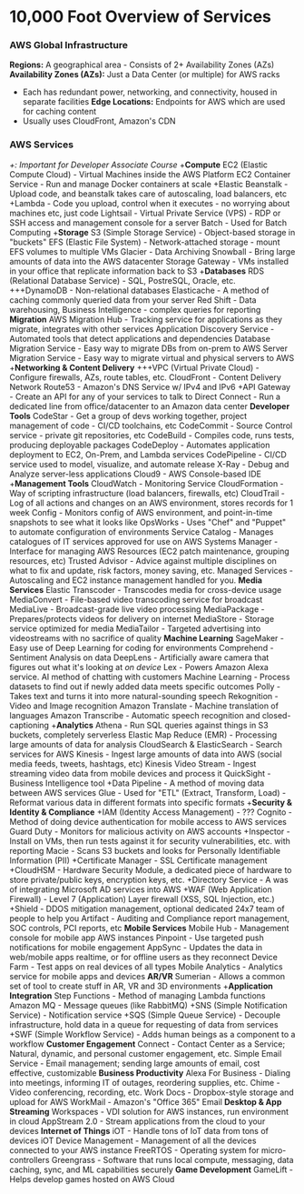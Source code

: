 # 10,000 Foot Overview of Services

### AWS Global Infrastructure
**Regions:**  A geographical area - Consists of 2+ Availability Zones (AZs)
**Availability Zones (AZs):**  Just a Data Center (or multiple) for AWS racks
* Each has redundant power, networking, and connectivity, housed in separate facilities
**Edge Locations:**  Endpoints for AWS which are used for caching content
* Usually uses CloudFront, Amazon's CDN

### AWS Services
_+: Important for Developer Associate Course_
+**Compute**
  EC2 (Elastic Compute Cloud) - Virtual Machines inside the AWS Platform
  EC2 Container Service - Run and manage Docker containers at scale
  +Elastic Beanstalk - Upload code, and beanstalk takes care of autoscaling, load balancers, etc
  +Lambda - Code you upload, control when it executes - no worrying about machines etc, just code
  Lightsail - Virtual Private Service (VPS) - RDP or SSH access and management console for a server
  Batch - Used for Batch Computing
+**Storage**
  S3 (Simple Storage Service) - Object-based storage in "buckets"
  EFS (Elastic File System) - Network-attached storage - mount EFS volumes to multiple VMs
  Glacier - Data Archiving
  Snowball - Bring large amounts of data into the AWS datacenter
  Storage Gateway - VMs installed in your office that replicate information back to S3
+**Databases**
  RDS (Relational Database Service) - SQL, PostreSQL, Oracle, etc.
  +++DynamoDB - Non-relational databases
  Elasticache - A method of caching commonly queried data from your server
  Red Shift - Data warehousing, Business Intelligence - complex queries for reporting
**Migration**
  AWS Migration Hub - Tracking service for applications as they migrate, integrates with other services
  Application Discovery Service - Automated tools that detect applications and dependencies
  Database Migration Service - Easy way to migrate DBs from on-prem to AWS
  Server Migration Service - Easy way to migrate virtual and physical servers to AWS
+**Networking & Content Delivery**
  +++VPC (Virtual Private Cloud) - Configure firewalls, AZs, route tables, etc.
  CloudFront - Content Delivery Network
  Route53 - Amazon's DNS Service w/ IPv4 and IPv6
  +API Gateway - Create an API for any of your services to talk to
  Direct Connect - Run a dedicated line from office/datacenter to an Amazon data center
**Developer Tools**
  CodeStar - Get a group of devs working together, project management of code - CI/CD toolchains, etc
  CodeCommit - Source Control service - private git repositories, etc
  CodeBuild - Compiles code, runs tests, producing deployable packages
  CodeDeploy - Automates application deployment to EC2, On-Prem, and Lambda services
  CodePipeline - CI/CD service used to model, visualize, and automate release
  X-Ray - Debug and Analyze server-less applications
  Cloud9 - AWS Console-based IDE
+**Management Tools**
  CloudWatch - Monitoring Service
  CloudFormation - Way of scripting infrastructure (load balancers, firewalls, etc)
  CloudTrail - Log of all actions and changes on an AWS environment, stores records for 1 week
  Config - Monitors config of AWS environment, and point-in-time snapshots to see what it looks like
  OpsWorks - Uses "Chef" and "Puppet" to automate configuration of environments
  Service Catalog - Manages catalogues of IT services approved for use on AWS
  Systems Manager - Interface for managing AWS Resources (EC2 patch maintenance, grouping resources, etc)
  Trusted Advisor - Advice against multiple disciplines on what to fix and update, risk factors, money saving, etc.
  Managed Services - Autoscaling and EC2 instance management handled for you.
**Media Services**
  Elastic Transcoder - Transcodes media for cross-device usage
  MediaConvert - File-based video transcoding service for broadcast
  MediaLive - Broadcast-grade live video processing
  MediaPackage - Prepares/protects videos for delivery on internet
  MediaStore - Storage service optimized for media
  MediaTailor - Targeted advertising into videostreams with no sacrifice of quality
**Machine Learning**
  SageMaker - Easy use of Deep Learning for coding for environments
  Comprehend - Sentiment Analysis on data
  DeepLens - Artificially aware camera that figures out what it's looking at _on device_
  Lex - Powers Amazon Alexa service.  AI method of chatting with customers
  Machine Learning - Process datasets to find out if newly added data meets specific outcomes
  Polly - Takes text and turns it into more natural-sounding speech
  Rekognition - Video and Image recognition
  Amazon Translate - Machine translation of languages
  Amazon Transcribe - Automatic speech recognition and closed-captioning
+**Analytics**
  Athena - Run SQL queries against things in S3 buckets, completely serverless
  Elastic Map Reduce (EMR) - Processing large amounts of data for analysis
  CloudSearch & ElasticSearch - Search services for AWS
  Kinesis - Ingest large amounts of data into AWS (social media feeds, tweets, hashtags, etc)
  Kinesis Video Stream - Ingest streaming video data from mobile devices and process it
  QuickSight - Business Intelligence tool
  +Data Pipeline - A method of moving data between AWS services
  Glue - Used for "ETL" (Extract, Transform, Load) - Reformat various data in different formats into specific formats
+**Security & Identity & Compliance**
  +IAM (Identity Access Management) - ???
  Cognito - Method of doing device authentication for mobile access to AWS services
  Guard Duty - Monitors for malicious activity on AWS accounts
  +Inspector - Install on VMs, then run tests against it for security vulnerabilities, etc. with reporting
  Macie - Scans S3 buckets and looks for Personally Identifiable Information (PII)
  +Certificate Manager - SSL Certificate management
  +CloudHSM - Hardware Security Module, a dedicated piece of hardware to store private/public keys, encryption keys, etc.
  +Directory Service - A was of integrating Microsoft AD services into AWS
  +WAF (Web Application Firewall) - Level 7 (Application) Layer firewall (XSS, SQL Injection, etc.)
  +Shield - DDOS mitigation management, optional dedicated 24x7 team of people to help you
  Artifact - Auditing and Compliance report management, SOC controls, PCI reports, etc
**Mobile Services**
  Mobile Hub - Management console for mobile app AWS instances
  Pinpoint - Use targeted push notifications for mobile engagement
  AppSync - Updates the data in web/mobile apps realtime, or for offline users as they reconnect
  Device Farm - Test apps on real devices of all types
  Mobile Analytics - Analytics service for mobile apps and devices
**AR/VR**
  Sumerian - Allows a common set of tool to create stuff in AR, VR and 3D environments
+**Application Integration**
  Step Functions - Method of managing Lambda functions
  Amazon MQ - Message queues (like RabbitMQ)
  +SNS (Simple Notification Service) - Notification service
  +SQS (Simple Queue Service) - Decouple infrastructure, hold data in a queue for requesting of data from services
  +SWF (Simple Workflow Service) - Adds human beings as a component to a workflow
**Customer Engagement**
  Connect - Contact Center as a Service; Natural, dynamic, and personal customer engagement, etc.
  Simple Email Service - Email management; sending large amounts of email, cost effective, customizable
**Business Productivity**
  Alexa For Business - Dialing into meetings, informing IT of outages, reordering supplies, etc.
  Chime - Video conferencing, recording, etc.
  Work Docs - Dropbox-style storage and upload for AWS
  WorkMail - Amazon's "Office 365" Email
**Desktop & App Streaming**
  Workspaces - VDI solution for AWS instances, run environment in cloud
  AppStream 2.0 - Stream applications from the cloud to your devices
**Internet of Things**
  iOT - Handle tons of IoT data from tons of devices
  iOT Device Management - Management of all the devices connected to your AWS instance
  FreeRTOS - Operating system for micro-controllers
  Greengrass - Software that runs local compute, messaging, data caching, sync, and ML capabilities securely
**Game Development**
  GameLift - Helps develop games hosted on AWS Cloud
